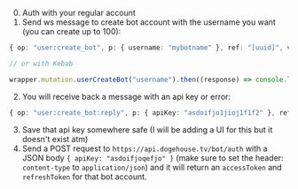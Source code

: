 0. Auth with your regular account
1. Send ws message to create bot account with the username you want (you can create up to 100):
```typescript
{ op: "user:create_bot", p: { username: "mybotname" }, ref: "[uuid]", v: "0.2.0" }

// or with Kebab

wrapper.mutation.userCreateBot("username").then((response) => console.log(response));
```
2. You will receive back a message with an api key or error:
```typescript
{ op: "user:create_bot:reply", p: { apiKey: "asdoifjo1jioj1f1f2" }, ref: "[uuid]", v: "0.2.0" }
```
3. Save that api key somewhere safe (I will be adding a UI for this but it doesn't exist atm)
4. Send a POST request to `https://api.dogehouse.tv/bot/auth` with a JSON body `{ apiKey: "asdoifjoqefjo" }` (make sure to set the header: `content-type` to `application/json`) and it will return an `accessToken` and `refreshToken` for that bot account.
